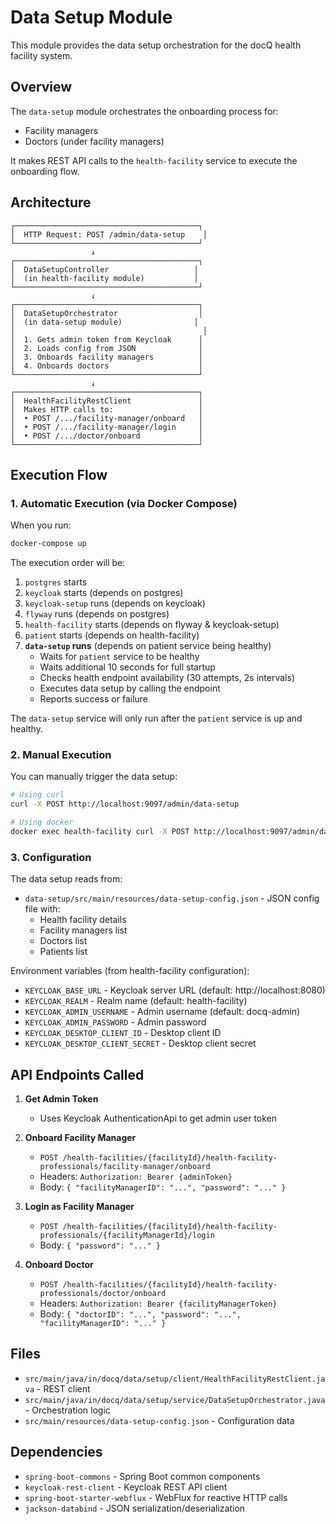 # Data Setup Module

This module provides the data setup orchestration for the docQ health facility system.

## Overview

The `data-setup` module orchestrates the onboarding process for:
- Facility managers
- Doctors (under facility managers)

It makes REST API calls to the `health-facility` service to execute the onboarding flow.

## Architecture

```
┌─────────────────────────────────────────┐
│  HTTP Request: POST /admin/data-setup    │
└─────────────────────────────────────────┘
                  ↓
┌─────────────────────────────────────────┐
│  DataSetupController                   │
│  (in health-facility module)           │
└─────────────────────────────────────────┘
                  ↓
┌─────────────────────────────────────────┐
│  DataSetupOrchestrator                  │
│  (in data-setup module)                │
│                                          │
│  1. Gets admin token from Keycloak      │
│  2. Loads config from JSON              │
│  3. Onboards facility managers          │
│  4. Onboards doctors                    │
└─────────────────────────────────────────┘
                  ↓
┌─────────────────────────────────────────┐
│  HealthFacilityRestClient               │
│  Makes HTTP calls to:                   │
│  • POST /.../facility-manager/onboard   │
│  • POST /.../facility-manager/login     │
│  • POST /.../doctor/onboard             │
└─────────────────────────────────────────┘
```

## Execution Flow

### 1. Automatic Execution (via Docker Compose)

When you run:
```bash
docker-compose up
```

The execution order will be:
1. `postgres` starts
2. `keycloak` starts (depends on postgres)
3. `keycloak-setup` runs (depends on keycloak)
4. `flyway` runs (depends on postgres)
5. `health-facility` starts (depends on flyway & keycloak-setup)
6. `patient` starts (depends on health-facility)
7. **`data-setup` runs** (depends on patient service being healthy)
   - Waits for `patient` service to be healthy
   - Waits additional 10 seconds for full startup
   - Checks health endpoint availability (30 attempts, 2s intervals)
   - Executes data setup by calling the endpoint
   - Reports success or failure

The `data-setup` service will only run after the `patient` service is up and healthy.

### 2. Manual Execution

You can manually trigger the data setup:

```bash
# Using curl
curl -X POST http://localhost:9097/admin/data-setup

# Using docker
docker exec health-facility curl -X POST http://localhost:9097/admin/data-setup
```

### 3. Configuration

The data setup reads from:
- `data-setup/src/main/resources/data-setup-config.json` - JSON config file with:
  - Health facility details
  - Facility managers list
  - Doctors list
  - Patients list

Environment variables (from health-facility configuration):
- `KEYCLOAK_BASE_URL` - Keycloak server URL (default: http://localhost:8080)
- `KEYCLOAK_REALM` - Realm name (default: health-facility)
- `KEYCLOAK_ADMIN_USERNAME` - Admin username (default: docq-admin)
- `KEYCLOAK_ADMIN_PASSWORD` - Admin password
- `KEYCLOAK_DESKTOP_CLIENT_ID` - Desktop client ID
- `KEYCLOAK_DESKTOP_CLIENT_SECRET` - Desktop client secret

## API Endpoints Called

1. **Get Admin Token**
   - Uses Keycloak AuthenticationApi to get admin user token
   
2. **Onboard Facility Manager**
   - `POST /health-facilities/{facilityId}/health-facility-professionals/facility-manager/onboard`
   - Headers: `Authorization: Bearer {adminToken}`
   - Body: `{ "facilityManagerID": "...", "password": "..." }`

3. **Login as Facility Manager**
   - `POST /health-facilities/{facilityId}/health-facility-professionals/{facilityManagerId}/login`
   - Body: `{ "password": "..." }`
   
4. **Onboard Doctor**
   - `POST /health-facilities/{facilityId}/health-facility-professionals/doctor/onboard`
   - Headers: `Authorization: Bearer {facilityManagerToken}`
   - Body: `{ "doctorID": "...", "password": "...", "facilityManagerID": "..." }`

## Files

- `src/main/java/in/docq/data/setup/client/HealthFacilityRestClient.java` - REST client
- `src/main/java/in/docq/data/setup/service/DataSetupOrchestrator.java` - Orchestration logic
- `src/main/resources/data-setup-config.json` - Configuration data

## Dependencies

- `spring-boot-commons` - Spring Boot common components
- `keycloak-rest-client` - Keycloak REST API client
- `spring-boot-starter-webflux` - WebFlux for reactive HTTP calls
- `jackson-databind` - JSON serialization/deserialization

